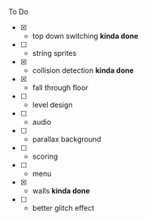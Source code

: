 To Do

- [x] - top down switching **kinda done**
- [ ] - string sprites
- [x] - collision detection **kinda done**
- [x] - fall through floor
- [ ] - level design
- [ ] - audio
- [ ] - parallax background
- [ ] - scoring
- [ ] - menu
- [x] - walls **kinda done**
- [ ] - better glitch effect